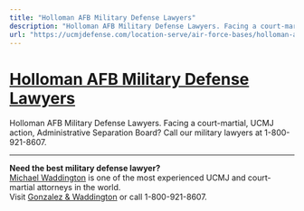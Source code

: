 ```yaml
---
title: "Holloman AFB Military Defense Lawyers"
description: "Holloman AFB Military Defense Lawyers. Facing a court-martial, UCMJ action, Administrative Separation Board? Call our military lawyers at 1-800-921-8607."
url: "https://ucmjdefense.com/location-serve/air-force-bases/holloman-afb-military-lawyer-court-martial-attorney.html"
---
```


# [Holloman AFB Military Defense Lawyers](https://ucmjdefense.com/location-serve/air-force-bases/holloman-afb-military-lawyer-court-martial-attorney.html)

Holloman AFB Military Defense Lawyers. Facing a court-martial, UCMJ action, Administrative Separation Board? Call our military lawyers at 1-800-921-8607.

---

**Need the best military defense lawyer?**  
[Michael Waddington](https://ucmjdefense.com/attorneys/michael-stewart-waddington-partner.html) is one of the most experienced UCMJ and court-martial attorneys in the world.  
Visit [Gonzalez & Waddington](https://ucmjdefense.com) or call 1-800-921-8607.
